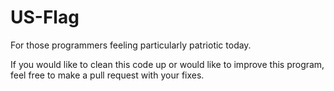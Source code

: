 # US-Flag
For those programmers feeling particularly patriotic today.

If you would like to clean this code up or would like to improve this program, feel free to make a pull request with your fixes.
